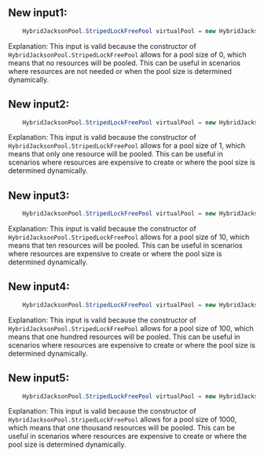 ## New input1:
```java
    HybridJacksonPool.StripedLockFreePool virtualPool = new HybridJacksonPool.StripedLockFreePool(0);
```
Explanation: This input is valid because the constructor of `HybridJacksonPool.StripedLockFreePool` allows for a pool size of 0, which means that no resources will be pooled. This can be useful in scenarios where resources are not needed or when the pool size is determined dynamically.

## New input2:
```java
    HybridJacksonPool.StripedLockFreePool virtualPool = new HybridJacksonPool.StripedLockFreePool(1);
```
Explanation: This input is valid because the constructor of `HybridJacksonPool.StripedLockFreePool` allows for a pool size of 1, which means that only one resource will be pooled. This can be useful in scenarios where resources are expensive to create or where the pool size is determined dynamically.

## New input3:
```java
    HybridJacksonPool.StripedLockFreePool virtualPool = new HybridJacksonPool.StripedLockFreePool(10);
```
Explanation: This input is valid because the constructor of `HybridJacksonPool.StripedLockFreePool` allows for a pool size of 10, which means that ten resources will be pooled. This can be useful in scenarios where resources are expensive to create or where the pool size is determined dynamically.

## New input4:
```java
    HybridJacksonPool.StripedLockFreePool virtualPool = new HybridJacksonPool.StripedLockFreePool(100);
```
Explanation: This input is valid because the constructor of `HybridJacksonPool.StripedLockFreePool` allows for a pool size of 100, which means that one hundred resources will be pooled. This can be useful in scenarios where resources are expensive to create or where the pool size is determined dynamically.

## New input5:
```java
    HybridJacksonPool.StripedLockFreePool virtualPool = new HybridJacksonPool.StripedLockFreePool(1000);
```
Explanation: This input is valid because the constructor of `HybridJacksonPool.StripedLockFreePool` allows for a pool size of 1000, which means that one thousand resources will be pooled. This can be useful in scenarios where resources are expensive to create or where the pool size is determined dynamically.
